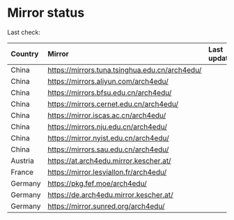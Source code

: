 <script src="./time.js"></script>
# Mirror status
Last check: <script type="text/javascript">localize(1743348149.1695623);</script>

|Country|Mirror|Last update|
|:------|:-----|:----------|
|China|https://mirrors.tuna.tsinghua.edu.cn/arch4edu/|<script type="text/javascript">localize(1743316932);</script>|
|China|https://mirrors.aliyun.com/arch4edu/|<script type="text/javascript">localize(1743316932);</script>|
|China|https://mirrors.bfsu.edu.cn/arch4edu/|<script type="text/javascript">localize(1743316932);</script>|
|China|https://mirrors.cernet.edu.cn/arch4edu/|<script type="text/javascript">localize(1743316932);</script>|
|China|https://mirror.iscas.ac.cn/arch4edu/|<script type="text/javascript">localize(1743316932);</script>|
|China|https://mirrors.nju.edu.cn/arch4edu/|<script type="text/javascript">localize(1743230361);</script>|
|China|https://mirror.nyist.edu.cn/arch4edu/|<script type="text/javascript">localize(1743316932);</script>|
|China|https://mirrors.sau.edu.cn/arch4edu/|<script type="text/javascript">localize(1731653531);</script>|
|Austria|https://at.arch4edu.mirror.kescher.at/|<script type="text/javascript">localize(1743316932);</script>|
|France|https://mirror.lesviallon.fr/arch4edu/|<script type="text/javascript">localize(1743316932);</script>|
|Germany|https://pkg.fef.moe/arch4edu/|<script type="text/javascript">localize(1743316932);</script>|
|Germany|https://de.arch4edu.mirror.kescher.at/|<script type="text/javascript">localize(1743316932);</script>|
|Germany|https://mirror.sunred.org/arch4edu/|<script type="text/javascript">localize(1743316932);</script>|

<script src="./tablefilter/tablefilter.js"></script>
<script src="./table.js"></script>